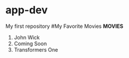 # app-dev
My first repository
#My Favorite Movies
**MOVIES**
1. John Wick
2. Coming Soon
3. Transformers One


